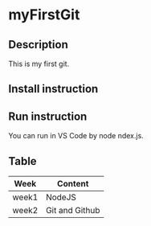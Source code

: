 # myFirstGit
## Description
This is my first git.
## Install instruction
## Run instruction
You can run in VS Code by node ndex.js.

## Table
Week | Content
--- | ---
week1 | NodeJS
week2 | Git and Github
